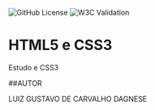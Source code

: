 ![GitHub License](https://img.shields.io/github/license/lgdcd08/site?style=social)
![W3C Validation](https://img.shields.io/w3c-validation/html?targetUrl=https%3A%2F%2Fgithub.com%2Flgdcd08%2Fsite%2Ftree%2Fmain%2Fimg)


# HTML5 e CSS3
Estudo e CSS3

##AUTOR

LUIZ GUSTAVO DE CARVALHO DAGNESE
